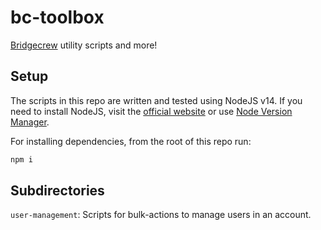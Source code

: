 # bc-toolbox

[Bridgecrew](https://bridgecrew.io) utility scripts and more!

## Setup

The scripts in this repo are written and tested using NodeJS v14. If you need to install NodeJS, visit the [official website](https://nodejs.org/en/download/) or use [Node Version Manager](https://github.com/nvm-sh/nvm).  

For installing dependencies, from the root of this repo run:

```sh
npm i 
```

## Subdirectories

`user-management`: Scripts for bulk-actions to manage users in an account.  
